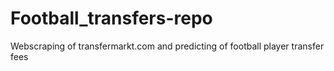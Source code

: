 # Football_transfers-repo
Webscraping of transfermarkt.com and predicting of football player transfer fees
